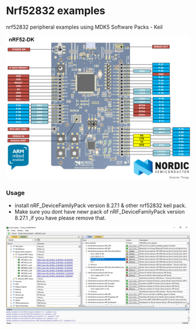 # Nrf52832 examples
nrf52832 peripheral examples using MDK5 Software Packs - Keil

![Nrf52](nrf52.png)

### Usage
* install nRF_DeviceFamilyPack version 8.27.1 & other nrf52832 keil pack. 
* Make sure you dont have newr pack of nRF_DeviceFamilyPack version 8.27.1 ,if you have please remove that.

![Keil pack](Keil_Pack.jpg)
